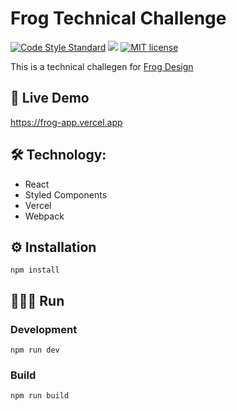 # Frog Technical Challenge
[![Code Style Standard](https://camo.githubusercontent.com/d0f65430681b67b7104f6130ada8c098ec5f66ba/68747470733a2f2f696d672e736869656c64732e696f2f62616467652f636f64652532307374796c652d7374616e646172642d627269676874677265656e2e7376673f7374796c653d666c6174)](https://github.com/standard/standard)
![](https://www.repostatus.org/badges/latest/wip.svg)
[![MIT license](https://img.shields.io/badge/License-MIT-blue.svg)](https://lbesson.mit-license.org/)

This is a technical challegen for [Frog Design](https://www.frogdesign.com)

## 📱 Live Demo

https://frog-app.vercel.app

## 🛠 Technology:
* React
* Styled Components
* Vercel
* Webpack

## ⚙️ Installation

```
npm install
```

## 🏃🏻‍♂️ Run

### Development

```
npm run dev
```

### Build

```
npm run build
```
